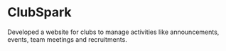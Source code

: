 # ClubSpark
Developed a website for clubs to manage activities like announcements, events, team meetings and recruitments.
